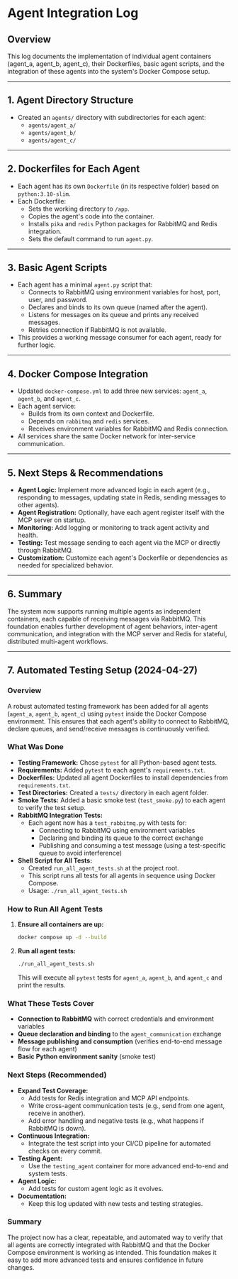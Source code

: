 # Agent Integration Log

## Overview
This log documents the implementation of individual agent containers (agent_a, agent_b, agent_c), their Dockerfiles, basic agent scripts, and the integration of these agents into the system's Docker Compose setup.

---

## 1. Agent Directory Structure
- Created an `agents/` directory with subdirectories for each agent:
  - `agents/agent_a/`
  - `agents/agent_b/`
  - `agents/agent_c/`

---

## 2. Dockerfiles for Each Agent
- Each agent has its own `Dockerfile` (in its respective folder) based on `python:3.10-slim`.
- Each Dockerfile:
  - Sets the working directory to `/app`.
  - Copies the agent's code into the container.
  - Installs `pika` and `redis` Python packages for RabbitMQ and Redis integration.
  - Sets the default command to run `agent.py`.

---

## 3. Basic Agent Scripts
- Each agent has a minimal `agent.py` script that:
  - Connects to RabbitMQ using environment variables for host, port, user, and password.
  - Declares and binds to its own queue (named after the agent).
  - Listens for messages on its queue and prints any received messages.
  - Retries connection if RabbitMQ is not available.
- This provides a working message consumer for each agent, ready for further logic.

---

## 4. Docker Compose Integration
- Updated `docker-compose.yml` to add three new services: `agent_a`, `agent_b`, and `agent_c`.
- Each agent service:
  - Builds from its own context and Dockerfile.
  - Depends on `rabbitmq` and `redis` services.
  - Receives environment variables for RabbitMQ and Redis connection.
- All services share the same Docker network for inter-service communication.

---

## 5. Next Steps & Recommendations
- **Agent Logic:** Implement more advanced logic in each agent (e.g., responding to messages, updating state in Redis, sending messages to other agents).
- **Agent Registration:** Optionally, have each agent register itself with the MCP server on startup.
- **Monitoring:** Add logging or monitoring to track agent activity and health.
- **Testing:** Test message sending to each agent via the MCP or directly through RabbitMQ.
- **Customization:** Customize each agent's Dockerfile or dependencies as needed for specialized behavior.

---

## 6. Summary
The system now supports running multiple agents as independent containers, each capable of receiving messages via RabbitMQ. This foundation enables further development of agent behaviors, inter-agent communication, and integration with the MCP server and Redis for stateful, distributed multi-agent workflows. 

---

## 7. Automated Testing Setup (2024-04-27)

### Overview
A robust automated testing framework has been added for all agents (`agent_a`, `agent_b`, `agent_c`) using `pytest` inside the Docker Compose environment. This ensures that each agent's ability to connect to RabbitMQ, declare queues, and send/receive messages is continuously verified.

### What Was Done
- **Testing Framework:** Chose `pytest` for all Python-based agent tests.
- **Requirements:** Added `pytest` to each agent's `requirements.txt`.
- **Dockerfiles:** Updated all agent Dockerfiles to install dependencies from `requirements.txt`.
- **Test Directories:** Created a `tests/` directory in each agent folder.
- **Smoke Tests:** Added a basic smoke test (`test_smoke.py`) to each agent to verify the test setup.
- **RabbitMQ Integration Tests:**
  - Each agent now has a `test_rabbitmq.py` with tests for:
    - Connecting to RabbitMQ using environment variables
    - Declaring and binding its queue to the correct exchange
    - Publishing and consuming a test message (using a test-specific queue to avoid interference)
- **Shell Script for All Tests:**
  - Created `run_all_agent_tests.sh` at the project root.
  - This script runs all tests for all agents in sequence using Docker Compose.
  - Usage: `./run_all_agent_tests.sh`

### How to Run All Agent Tests
1. **Ensure all containers are up:**
   ```bash
   docker compose up -d --build
   ```
2. **Run all agent tests:**
   ```bash
   ./run_all_agent_tests.sh
   ```
   This will execute all `pytest` tests for `agent_a`, `agent_b`, and `agent_c` and print the results.

### What These Tests Cover
- **Connection to RabbitMQ** with correct credentials and environment variables
- **Queue declaration and binding** to the `agent_communication` exchange
- **Message publishing and consumption** (verifies end-to-end message flow for each agent)
- **Basic Python environment sanity** (smoke test)

### Next Steps (Recommended)
- **Expand Test Coverage:**
  - Add tests for Redis integration and MCP API endpoints.
  - Write cross-agent communication tests (e.g., send from one agent, receive in another).
  - Add error handling and negative tests (e.g., what happens if RabbitMQ is down).
- **Continuous Integration:**
  - Integrate the test script into your CI/CD pipeline for automated checks on every commit.
- **Testing Agent:**
  - Use the `testing_agent` container for more advanced end-to-end and system tests.
- **Agent Logic:**
  - Add tests for custom agent logic as it evolves.
- **Documentation:**
  - Keep this log updated with new tests and testing strategies.

### Summary
The project now has a clear, repeatable, and automated way to verify that all agents are correctly integrated with RabbitMQ and that the Docker Compose environment is working as intended. This foundation makes it easy to add more advanced tests and ensures confidence in future changes. 
